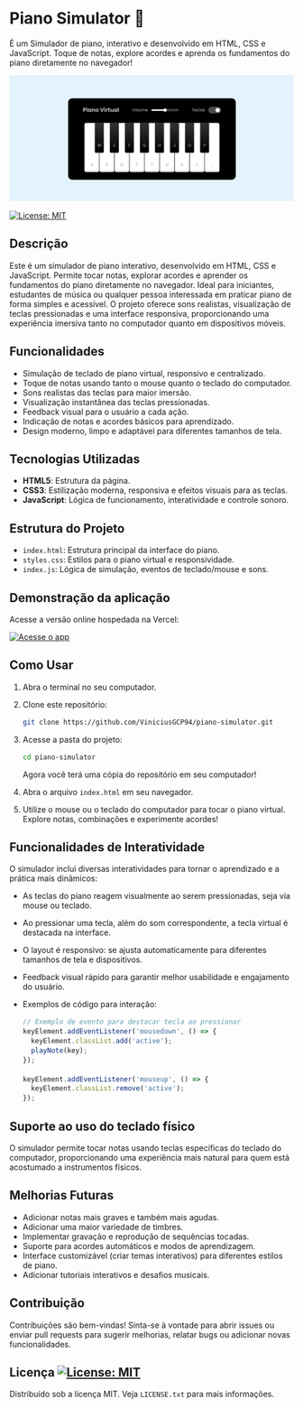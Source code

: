# Piano Simulator 🎹

É um Simulador de piano, interativo e desenvolvido em HTML, CSS e JavaScript. Toque de notas, explore acordes e aprenda os fundamentos do piano diretamente no navegador!

![Piano Simulator](assets/image/Piano-Simulator-Capa-readme.png)

[![License: MIT](https://img.shields.io/badge/License-MIT-yellow.svg)](./LICENSE.txt)

## Descrição

Este é um simulador de piano interativo, desenvolvido em HTML, CSS e JavaScript. Permite tocar notas, explorar acordes e aprender os fundamentos do piano diretamente no navegador. Ideal para iniciantes, estudantes de música ou qualquer pessoa interessada em praticar piano de forma simples e acessível. O projeto oferece sons realistas, visualização de teclas pressionadas e uma interface responsiva, proporcionando uma experiência imersiva tanto no computador quanto em dispositivos móveis.

## Funcionalidades

- Simulação de teclado de piano virtual, responsivo e centralizado.
- Toque de notas usando tanto o mouse quanto o teclado do computador.
- Sons realistas das teclas para maior imersão.
- Visualização instantânea das teclas pressionadas.
- Feedback visual para o usuário a cada ação.
- Indicação de notas e acordes básicos para aprendizado.
- Design moderno, limpo e adaptável para diferentes tamanhos de tela.

## Tecnologias Utilizadas

- **HTML5**: Estrutura da página.
- **CSS3**: Estilização moderna, responsiva e efeitos visuais para as teclas.
- **JavaScript**: Lógica de funcionamento, interatividade e controle sonoro.

## Estrutura do Projeto

- `index.html`: Estrutura principal da interface do piano.
- `styles.css`: Estilos para o piano virtual e responsividade.
- `index.js`: Lógica de simulação, eventos de teclado/mouse e sons.

## Demonstração da aplicação

Acesse a versão online hospedada na Vercel:  

[![Acesse o app](https://img.shields.io/badge/Acessar%20App%20Na%20Web-0074D9?style=for-the-badge&logo=vercel)](https://piano-simulator-xi.vercel.app/)

## Como Usar

1. Abra o terminal no seu computador.
2. Clone este repositório:
    ```bash
    git clone https://github.com/ViniciusGCP94/piano-simulator.git
    ```
3. Acesse a pasta do projeto:
    ```bash
    cd piano-simulator
    ```
   Agora você terá uma cópia do repositório em seu computador!

4. Abra o arquivo `index.html` em seu navegador.

5. Utilize o mouse ou o teclado do computador para tocar o piano virtual. Explore notas, combinações e experimente acordes!

## Funcionalidades de Interatividade

O simulador inclui diversas interatividades para tornar o aprendizado e a prática mais dinâmicos:

- As teclas do piano reagem visualmente ao serem pressionadas, seja via mouse ou teclado.
- Ao pressionar uma tecla, além do som correspondente, a tecla virtual é destacada na interface.
- O layout é responsivo: se ajusta automaticamente para diferentes tamanhos de tela e dispositivos.
- Feedback visual rápido para garantir melhor usabilidade e engajamento do usuário.
- Exemplos de código para interação:

  ```javascript
  // Exemplo de evento para destacar tecla ao pressionar
  keyElement.addEventListener('mousedown', () => {
    keyElement.classList.add('active');
    playNote(key);
  });

  keyElement.addEventListener('mouseup', () => {
    keyElement.classList.remove('active');
  });

## Suporte ao uso do teclado físico

O simulador permite tocar notas usando teclas específicas do teclado do computador, proporcionando uma experiência mais natural para quem está acostumado a instrumentos físicos.

## Melhorias Futuras

- Adicionar notas mais graves e também mais agudas.
- Adicionar uma maior variedade de timbres.
- Implementar gravação e reprodução de sequências tocadas.
- Suporte para acordes automáticos e modos de aprendizagem.
- Interface customizável (criar temas interativos) para diferentes estilos de piano.
- Adicionar tutoriais interativos e desafios musicais.

## Contribuição

Contribuições são bem-vindas! Sinta-se à vontade para abrir issues ou enviar pull requests para sugerir melhorias, relatar bugs ou adicionar novas funcionalidades.

## Licença [![License: MIT](https://img.shields.io/badge/License-MIT-yellow.svg)](./LICENSE.txt)

Distribuído sob a licença MIT. Veja `LICENSE.txt` para mais informações.